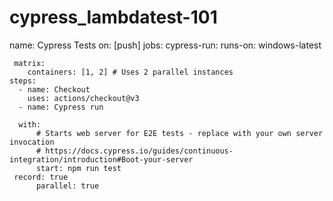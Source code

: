 # cypress_lambdatest-101
name: Cypress Tests
on: [push]
jobs:
  cypress-run:
    runs-on: windows-latest
    
     matrix:
        containers: [1, 2] # Uses 2 parallel instances
    steps:
      - name: Checkout
        uses: actions/checkout@v3
      - name: Cypress run
      
      with:
          # Starts web server for E2E tests - replace with your own server invocation
          # https://docs.cypress.io/guides/continuous-integration/introduction#Boot-your-server
          start: npm run test
     record: true
          parallel: true
